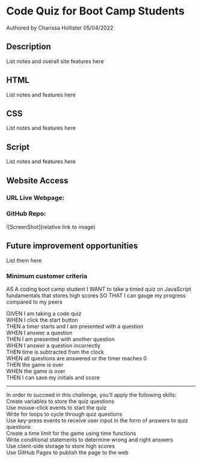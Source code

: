 # Code Quiz for Boot Camp Students

Authored by Charissa Hollister 05/04/2022

## Description
List notes and overall site features here<br />

## HTML
List notes and features here<br />

## CSS
List notes and features here<br />

## Script
List notes and features here<br />


## Website Access
### URL Live Webpage: 
### GitHub Repo:

![ScreenShot](relative link to image)


## Future improvement opportunities
List them here<br />


### Minimum customer criteria
AS A coding boot camp student
I WANT to take a timed quiz on JavaScript fundamentals that stores high scores
SO THAT I can gauge my progress compared to my peers<br />

GIVEN I am taking a code quiz<br />
WHEN I click the start button<br />
THEN a timer starts and I am presented with a question<br />
WHEN I answer a question<br />
THEN I am presented with another question<br />
WHEN I answer a question incorrectly<br />
THEN time is subtracted from the clock<br />
WHEN all questions are answered or the timer reaches 0<br />
THEN the game is over<br />
WHEN the game is over<br />
THEN I can save my initials and score<br />
*********
In order to succeed in this challenge, you’ll apply the following skills:<br />
Create variables to store the quiz questions<br />
Use mouse-click events to start the quiz<br />
Write for loops to cycle through quiz questions<br />
Use key-press events to receive user input in the form of answers to quiz questions<br />
Create a time limit for the game using time functions<br />
Write conditional statements to determine wrong and right answers<br />
Use client-side storage to store high scores<br />
Use GitHub Pages to publish the page to the web<br />